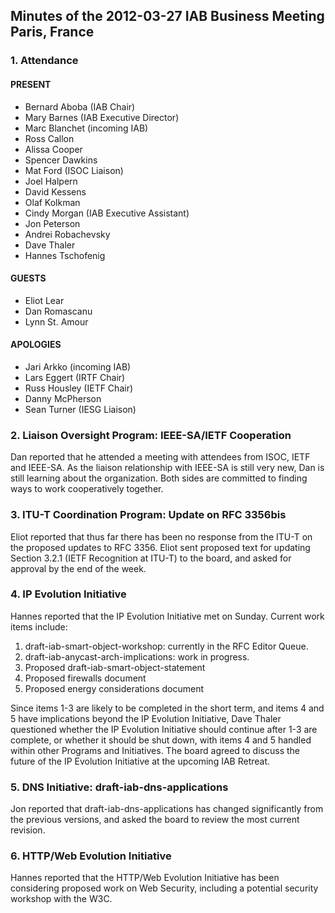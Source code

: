 
Minutes of the 2012-03-27 IAB Business Meeting
Paris, France
------------------------------------------------------------


### 1. Attendance


#### PRESENT


* Bernard Aboba (IAB Chair)
* Mary Barnes (IAB Executive Director)
* Marc Blanchet (incoming IAB)
* Ross Callon
* Alissa Cooper
* Spencer Dawkins
* Mat Ford (ISOC Liaison)
* Joel Halpern
* David Kessens
* Olaf Kolkman
* Cindy Morgan (IAB Executive Assistant)
* Jon Peterson
* Andrei Robachevsky
* Dave Thaler
* Hannes Tschofenig


#### GUESTS


* Eliot Lear
* Dan Romascanu
* Lynn St. Amour


#### APOLOGIES


* Jari Arkko (incoming IAB)
* Lars Eggert (IRTF Chair)
* Russ Housley (IETF Chair)
* Danny McPherson
* Sean Turner (IESG Liaison)


### 2. Liaison Oversight Program: IEEE-SA/IETF Cooperation


Dan reported that he attended a meeting with attendees from ISOC, IETF and IEEE-SA. As the liaison relationship with IEEE-SA is still very new, Dan is still learning about the organization. Both sides are committed to finding ways to work cooperatively together.


### 3. ITU-T Coordination Program: Update on RFC 3356bis


Eliot reported that thus far there has been no response from the ITU-T on the proposed updates to RFC 3356. Eliot sent proposed text for updating Section 3.2.1 (IETF Recognition at ITU-T) to the board, and asked for approval by the end of the week.


### 4. IP Evolution Initiative


Hannes reported that the IP Evolution Initiative met on Sunday. Current work items include:


1. draft-iab-smart-object-workshop: currently in the RFC Editor Queue.
2. draft-iab-anycast-arch-implications: work in progress.
3. Proposed draft-iab-smart-object-statement
4. Proposed firewalls document
5. Proposed energy considerations document


Since items 1-3 are likely to be completed in the short term, and items 4 and 5 have implications beyond the IP Evolution Initiative, Dave Thaler questioned whether the IP Evolution Initiative should continue after 1-3 are complete, or whether it should be shut down, with items 4 and 5 handled within other Programs and Initiatives. The board agreed to discuss the future of the IP Evolution Initiative at the upcoming IAB Retreat.


### 5. DNS Initiative: draft-iab-dns-applications


Jon reported that draft-iab-dns-applications has changed significantly from the previous versions, and asked the board to review the most current revision.


### 6. HTTP/Web Evolution Initiative


Hannes reported that the HTTP/Web Evolution Initiative has been considering proposed work on Web Security, including a potential security workshop with the W3C.


